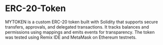 # ERC-20-Token
MYTOKEN is a custom ERC-20 token built with Solidity that supports secure transfers, approvals, and delegated transactions. It tracks balances and permissions using mappings and emits events for transparency. The token was tested using Remix IDE and MetaMask on Ethereum testnets.
